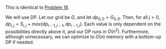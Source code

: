 This is identical to [Problem 18](../../p11-p20/p18/p18.md).

We will use DP. Let our grid be $G$, and let $dp_{0, 0} = G_{0, 0}$. Then, for all $j > 0$, $dp_{i, j} = S_{i, j} + max(dp_{i-1, j-1}, dp_{i-1, j})$. Each value is only dependent on the possibilities directly above it, and our DP runs in $O(n^2)$. Furthermore, although unnecessary, we can optimize to $O(n)$ memory with a bottom-up DP if needed.